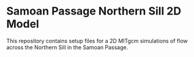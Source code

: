 Samoan Passage Northern Sill 2D Model
=====================================

This repository contains setup files for a 2D MITgcm simulations of flow across the Northern Sill in the Samoan Passage.
